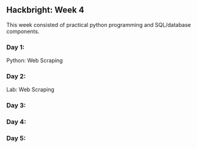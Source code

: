 ## Hackbright: Week 4

This week consisted of practical python programming and SQL/database components.

### Day 1:
Python: Web Scraping

### Day 2:
Lab: Web Scraping

### Day 3:


### Day 4:


### Day 5:
